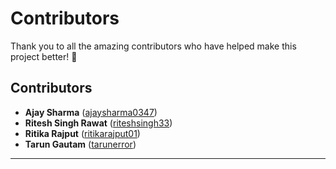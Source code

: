 # Contributors

Thank you to all the amazing contributors who have helped make this project better! 🎉

## Contributors

- **Ajay Sharma** ([ajaysharma0347](https://github.com/ajaysharma0347))
- **Ritesh Singh Rawat** ([riteshsingh33](https://github.com/riteshsingh33))
- **Ritika Rajput** ([ritikarajput01](https://github.com/ritikarajput01))
- **Tarun Gautam** ([tarunerror](https://github.com/tarunerror))
---
